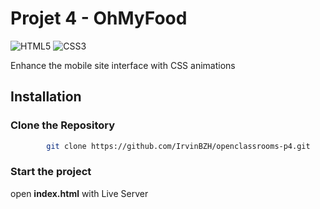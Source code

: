 # Projet 4  - OhMyFood

![HTML5](https://img.shields.io/badge/html5-%23E34F26.svg?style=for-the-badge&logo=html5&logoColor=white)
![CSS3](https://img.shields.io/badge/css3-%231572B6.svg?style=for-the-badge&logo=css3&logoColor=white)

Enhance the mobile site interface with CSS animations

## Installation

### Clone the Repository
```bash
        git clone https://github.com/IrvinBZH/openclassrooms-p4.git
```

### Start the project
open **index.html** with Live Server